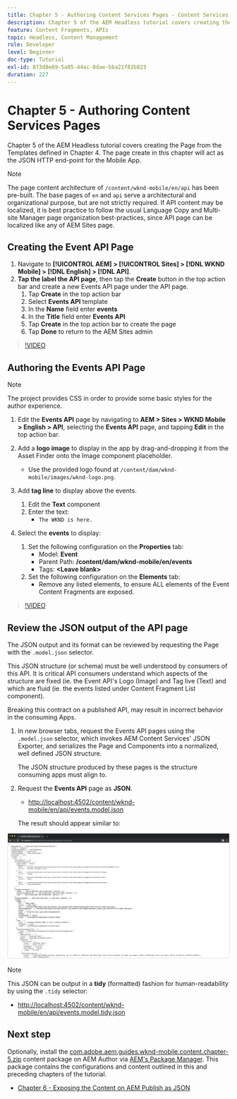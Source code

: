 ```yaml
---
title: Chapter 5 - Authoring Content Services Pages - Content Services
description: Chapter 5 of the AEM Headless tutorial covers creating the Pages from the Templates defined in Chapter 4. These pages will act as the JSON HTTP end-points.
feature: Content Fragments, APIs
topic: Headless, Content Management
role: Developer
level: Beginner
doc-type: Tutorial
exl-id: 873d8e69-5a05-44ac-8dae-bba21f82b823
duration: 227
---
```

# Chapter 5 - Authoring Content Services Pages

Chapter 5 of the AEM Headless tutorial covers creating the Page from the Templates defined in Chapter 4. The page create in this chapter will act as the JSON HTTP end-point for the Mobile App.

>[!NOTE]
>
> The page content architecture of `/content/wknd-mobile/en/api` has been pre-built. The base pages of `en` and `api` serve a architectural and organizational purpose, but are not strictly required. If API content may be localized, it is best practice to follow the usual Language Copy and Multi-site Manager page organization best-practices, since API page can be localized like any of AEM Sites page.

## Creating the Event API Page

1. Navigate to **[!UICONTROL AEM] > [!UICONTROL Sites] > [!DNL WKND Mobile] > [!DNL English] > [!DNL API]**.
1. **Tap the label the API page**, then tap the **Create** button in the top action bar and create a new Events API page under the API page.
    1. Tap **Create** in the top action bar
    1. Select **Events API** template
    1. In the **Name** field enter **events**
    1. In the **Title** field enter **Events API**
    1. Tap **Create** in the top action bar to create the page
    1. Tap **Done** to return to the AEM Sites admin

>[!VIDEO](https://video.tv.adobe.com/v/28340?quality=12&learn=on)

## Authoring the Events API Page

>[!NOTE]
>
> The project provides CSS in order to provide some basic styles for the author experience.

1. Edit the **Events API** page by navigating to **AEM > Sites > WKND Mobile > English > API**, selecting the **Events API** page, and tapping **Edit** in the top action bar.
1. Add a **logo image** to display in the app by drag-and-dropping it from the Asset Finder onto the Image component placeholder.
    * Use the provided logo found at `/content/dam/wknd-mobile/images/wknd-logo.png`.

1. Add **tag line** to display above the events.
    1. Edit the **Text** component
    1. Enter the text:
        * `The WKND is here.`

1. Select the **events** to display:
    1. Set the following configuration on the **Properties** tab:
        * Model: **Event**
        * Parent Path: **/content/dam/wknd-mobile/en/events**
        * Tags: **&lt;Leave blank&gt;**
    1. Set the following configuration on the **Elements** tab:
        * Remove any listed elements, to ensure ALL elements of the Event Content Fragments are exposed.

>[!VIDEO](https://video.tv.adobe.com/v/28339?quality=12&learn=on)

## Review the JSON output of the API page

The JSON output and its format can be reviewed by requesting the Page with the `.model.json` selector.

This JSON structure (or schema) must be well understood by consumers of this API. It is critical API consumers understand which aspects of the structure are fixed (ie. the Event API's Logo (Image) and Tag live (Text) and which are fluid (ie. the events listed under Content Fragment List component).

Breaking this contract on a published API, may result in incorrect behavior in the consuming Apps.

1. In new browser tabs, request the Events API pages using the `.model.json` selector, which invokes AEM Content Services' JSON Exporter, and serializes the Page and Components into a normalized, well defined JSON structure.

   The JSON structure produced by these pages is the structure consuming apps must align to.

1. Request the **Events API** page as **JSON**.

    * [http://localhost:4502/content/wknd-mobile/en/api/events.model.json](http://localhost:4502/content/wknd-mobile/en/api/events.model.tidy.json)

   The result should appear similar to:

![AEM Content Services JSON output](assets/chapter-5/json-output.png)

>[!NOTE]
>
> This JSON can be output in a **tidy** (formatted) fashion for human-readability by using the `.tidy` selector:
> * [http://localhost:4502/content/wknd-mobile/en/api/events.model.tidy.json](http://localhost:4502/content/wknd-mobile/en/api/events.model.tidy.json)

## Next step

Optionally, install the [com.adobe.aem.guides.wknd-mobile.content.chapter-5.zip](https://github.com/adobe/aem-guides-wknd-mobile/releases/latest) content package on AEM Author via [AEM's Package Manager](http://localhost:4502/crx/packmgr/index.jsp). This package contains the configurations and content outlined in this and preceding chapters of the tutorial.

* [Chapter 6 - Exposing the Content on AEM Publish as JSON](./chapter-6.md)
